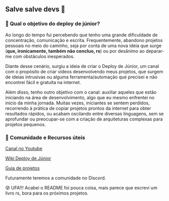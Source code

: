 ## Salve salve devs 👋

### 🤔 Qual o objetivo do deploy de júnior?

Ao longo do tempo fui percebendo que tenho uma grande dificuldade de concentração, comunicação e escrita. Frequentemente, abandono projetos pessoais no meio do caminho, seja por conta de uma 
nova ideia que surge (**que, ironicamente, também não concluo, rs**) ou por desânimo ao deparar-me com obstáculos inesperados.

Diante desse cenário, surgiu a ideia de criar o Deploy de Júnior, um canal com o propósito de criar vídeos desenvolvendo meus projetos, que surgem de ideias intrusivas ou alguma ferramenta/automação que precisei e não encontrei fácil e gratuita na internet.

Além disso, tenho outro objetivo com o canal: auxiliar aqueles que estão iniciando na área de desenvolvimento, algo que eu mesmo enfrentei no início da minha jornada. Muitas vezes, iniciantes se sentem perdidos, recorrendo à prática de copiar projetos prontos da internet para obter resultados rápidos, ou acabam oscilando entre diversas linguagens, sem se aprofundar ou preocupar-se com a criação de arquiteturas complexas para projetos pequenos.

### 🤝 Comunidade e Recursos úteis

[Canal no Youtube](https://www.youtube.com/channel/UCcMfcYddEawebbXJ-QZC8Ag)

[Wiki Deploy de Júnior](https://pimenteldev.notion.site/d089b9774ddd48cd837c538d960c80fe?v=92e6c953f4c6455c867cee80062a7afa&pvs=4)

[Guia de projetos](https://pimenteldev.notion.site/Projetos-84f843b9e9b345b68cee162320f0cd28?pvs=4)

Futuramente teremos a comunidade no Discord.

😰 UFA!!! Acabei o README foi pouca coisa, mais parece que escrevi um livro rs, bora para os próximos projetos. 
